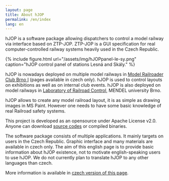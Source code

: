 ```yaml
---
layout: page
title: About hJOP
permalink: /en/index
lang: en
---
```


hJOP is a software package allowing dispatchers to control a model railway via
interface based on ZTP-JOP. ZTP-JOP is a GUI specification for real
computer-controlled railway systems heavily used in the Czech Republic.

{% include figure.html url="/assets/img/hJOPpanel-le-sy.png" caption="hJOP control panel of stations Lesná and Skály." %}

hJOP is nowadays deployed on multiple model railways in [Model Railroader Club
Brno I](http://kmz-brno.cz/) (pages available in czech only). hJOP is used
to control layouts on exhibitions as well as on internal club events. hJOP
is also deployed on model railways in [Laboratory of Railroad
Control](http://lrkv.pef.mendelu.cz/), MENDEL university Brno.

hJOP allows to create any model railroad layout, it is as simple as drawing
images in MS Paint. However one needs to have some basic knowledge of real
Railroad safety systems.

This project is developed as an opensource under Apache License v2.0. Anyone
can download [source codes](https://github.com/kmzbrnoI/) or compiled binaries.

The software package consists of multiple applications. It mainly targets on
users in the Czech Republic. Graphic interface and many materials are available
in czech only. The aim of this english page is to provide basic information
about hJOP existence, not to motivate english-speaking users to use hJOP. We
do not currently plan to translate hJOP to any other languages than czech.

More information is available in [czech version of this page](/cz).
